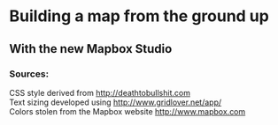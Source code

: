 # Building a map from the ground up
## With the new Mapbox Studio  


### Sources:  
CSS style derived from http://deathtobullshit.com  
Text sizing developed using http://www.gridlover.net/app/  
Colors stolen from the Mapbox website http://www.mapbox.com
